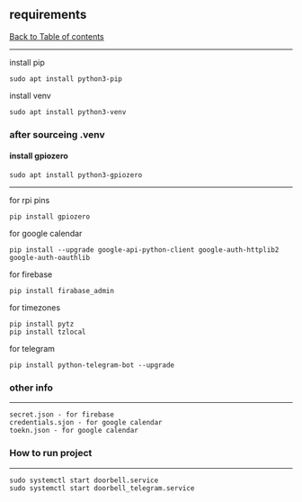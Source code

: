## requirements
[Back to Table of contents](0_index.md)
___
install pip
```
sudo apt install python3-pip
```
install venv
```
sudo apt install python3-venv
```

### after sourceing .venv

#### install gpiozero 
```
sudo apt install python3-gpiozero
```
___

for rpi pins
```
pip install gpiozero
```

for google calendar
```
pip install --upgrade google-api-python-client google-auth-httplib2 google-auth-oauthlib
```

for firebase
```
pip install firabase_admin
```

for timezones
```
pip install pytz
pip install tzlocal
```

for telegram
```
pip install python-telegram-bot --upgrade
```

### other info
___
```
secret.json - for firebase
credentials.sjon - for google calendar
toekn.json - for google calendar
```


### How to run project
___
```
sudo systemctl start doorbell.service
sudo systemctl start doorbell_telegram.service
```

